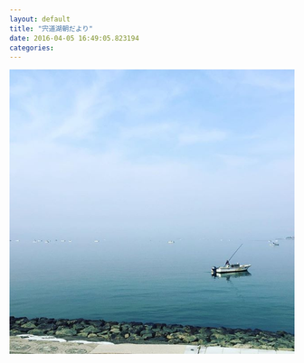 ```yaml
---
layout: default
title: "宍道湖朝だより"
date: 2016-04-05 16:49:05.823194
categories: 
---
```


![](/assets/images/201603/12918540_853201988142646_267684928_n.jpg)


